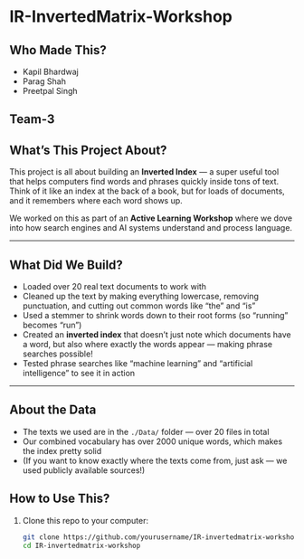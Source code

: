 # IR-InvertedMatrix-Workshop

## Who Made This?

- Kapil Bhardwaj  
- Parag Shah
- Preetpal Singh

## Team-3


## What’s This Project About?

This project is all about building an **Inverted Index** — a super useful tool that helps computers find words and phrases quickly inside tons of text. Think of it like an index at the back of a book, but for loads of documents, and it remembers where each word shows up.

We worked on this as part of an **Active Learning Workshop** where we dove into how search engines and AI systems understand and process language.

---

## What Did We Build?

- Loaded over 20 real text documents to work with  
- Cleaned up the text by making everything lowercase, removing punctuation, and cutting out common words like “the” and “is”  
- Used a stemmer to shrink words down to their root forms (so “running” becomes “run”)  
- Created an **inverted index** that doesn’t just note which documents have a word, but also where exactly the words appear — making phrase searches possible!  
- Tested phrase searches like “machine learning” and “artificial intelligence” to see it in action

---

## About the Data

- The texts we used are in the `./Data/` folder — over 20 files in total  
- Our combined vocabulary has over 2000 unique words, which makes the index pretty solid  
- (If you want to know exactly where the texts come from, just ask — we used publicly available sources!)

## How to Use This?

1. Clone this repo to your computer:
   ```bash
   git clone https://github.com/yourusername/IR-invertedmatrix-workshop.git
   cd IR-invertedmatrix-workshop
